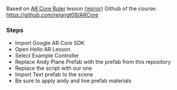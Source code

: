 
Based on [AR Core Ruler](https://learning.oreilly.com/videos/master-arcore-1-3/9781789537413/9781789537413-video3_1) lesson ([mirror](https://www.udemy.com/master-arcore-in-unity-sdk-build-augmented-reality-apps/))
Github of the course: https://github.com/reigngt09/ARCore

### Steps
- Import Google AR Core SDK
- Open Hello AR Lesson
- Select Example Controller
- Replace Andy Plane Prefab with the prefab from this repository
- Replace the script with our one
- Import Text prefab to the scene
- Be sure to apply andy and line prefab materials

